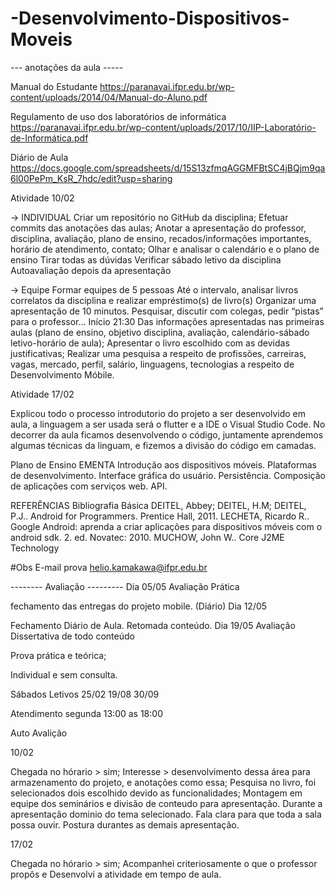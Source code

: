 # -Desenvolvimento-Dispositivos-Moveis

--- anotações da aula -----

Manual do Estudante https://paranavai.ifpr.edu.br/wp-content/uploads/2014/04/Manual-do-Aluno.pdf

Regulamento de uso dos laboratórios de informática https://paranavai.ifpr.edu.br/wp-content/uploads/2017/10/IIP-Laboratório-de-Informática.pdf

Diário de Aula https://docs.google.com/spreadsheets/d/15S13zfmqAGGMFBtSC4jBQjm9qa6l00PePm_KsR_7hdc/edit?usp=sharing

Atividade 10/02

→ INDIVIDUAL Criar um repositório no GitHub da disciplina; Efetuar commits das anotações das aulas; Anotar a apresentação do professor, disciplina, avaliação, plano de ensino, recados/informações importantes, horário de atendimento, contato; Olhar e analisar o calendário e o plano de ensino Tirar todas as dúvidas Verificar sábado letivo da disciplina Autoavaliação depois da apresentação

→ Equipe Formar equipes de 5 pessoas Até o intervalo, analisar livros correlatos da disciplina e realizar empréstimo(s) de livro(s) Organizar uma apresentação de 10 minutos. Pesquisar, discutir com colegas, pedir “pistas” para o professor... Início 21:30 Das informações apresentadas nas primeiras aulas (plano de ensino, objetivo disciplina, avaliação, calendário-sábado letivo-horário de aula); Apresentar o livro escolhido com as devidas justificativas; Realizar uma pesquisa a respeito de profissões, carreiras, vagas, mercado, perfil, salário, linguagens, tecnologias a respeito de Desenvolvimento Móbile.

Atividade 17/02

Explicou todo o processo introdutorio do projeto a ser desenvolvido em aula, a linguagem a ser usada será o flutter e a IDE o Visual Studio Code. No decorrer da aula ficamos desenvolvendo o código, juntamente aprendemos algumas técnicas da linguam, e fizemos a divisão do código em camadas.

Plano de Ensino
EMENTA Introdução aos dispositivos móveis. Plataformas de desenvolvimento. Interface gráfica do usuário. Persistência. Composição de aplicações com serviços web. API.

REFERÊNCIAS
Bibliografia Básica DEITEL, Abbey; DEITEL, H.M; DEITEL, P.J.. Android for Programmers. Prentice Hall, 2011. LECHETA, Ricardo R.. Google Android: aprenda a criar aplicações para dispositivos móveis com o android sdk. 2. ed. Novatec: 2010. MUCHOW, John W.. Core J2ME Technology

#Obs E-mail prova helio.kamakawa@ifpr.edu.br

-------- Avaliação ---------
Dia 05/05 Avaliação Prática

fechamento das entregas do projeto mobile. (Diário)
Dia 12/05

Fechamento Diário de Aula.
Retomada conteúdo.
Dia 19/05 Avaliação Dissertativa de todo conteúdo

Prova prática e teórica;

Individual e sem consulta.

Sábados Letivos
25/02 19/08 30/09

Atendimento segunda 13:00 as 18:00

Auto Avalição

10/02

Chegada no hórario > sim; Interesse > desenvolvimento dessa área para armazenamento do projeto, e anotações como essa; Pesquisa no livro, foi selecionados dois escolhido devido as funcionalidades; Montagem em equipe dos seminários e divisão de conteudo para apresentação. Durante a apresentação dominio do tema selecionado. Fala clara para que toda a sala possa ouvir. Postura durantes as demais apresentação.

17/02

Chegada no hórario > sim; Acompanhei criteriosamente o que o professor propôs e Desenvolvi a atividade em tempo de aula.
